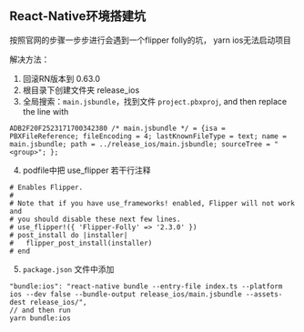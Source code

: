 ## React-Native环境搭建坑

按照官网的步骤一步步进行会遇到一个flipper folly的坑， yarn ios无法启动项目

解决方法：
1. 回滚RN版本到 0.63.0
2. 根目录下创建文件夹 release_ios
3. 全局搜索：`main.jsbundle`，找到文件 `project.pbxproj`, and then replace the line with
  ```
ADB2F20F2523171700342380 /* main.jsbundle */ = {isa = PBXFileReference; fileEncoding = 4; lastKnownFileType = text; name = main.jsbundle; path = ../release_ios/main.jsbundle; sourceTree = "<group>"; };
  ```
4. podfile中把 use_flipper 若干行注释
```
# Enables Flipper.
#
# Note that if you have use_frameworks! enabled, Flipper will not work and
# you should disable these next few lines.
# use_flipper!({ 'Flipper-Folly' => '2.3.0' })
# post_install do |installer|
#   flipper_post_install(installer)
# end
```
5. `package.json` 文件中添加
```
"bundle:ios": "react-native bundle --entry-file index.ts --platform ios --dev false --bundle-output release_ios/main.jsbundle --assets-dest release_ios/",
// and then run
yarn bundle:ios
```

